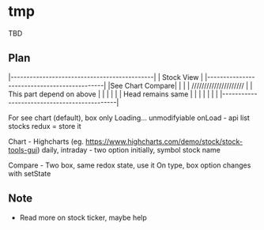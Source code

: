 # tmp
TBD

## Plan

|---------------------------------------------|
|                Stock View                   |
|---------------------------------------------|
|See Chart                             Compare|
|                                             |
|        /////////////////////                |
|      This part depend on above              |
|                                             |
|                                             |
|               Head remains same             |
|                                             |
|                                             |
|                                             |
|---------------------------------------------|

For see chart (default), box only Loading... unmodifyiable
onLoad - api list stocks
redux = store it

Chart - Highcharts (eg. https://www.highcharts.com/demo/stock/stock-tools-gui)
daily, intraday - two option initially, symbol stock name

Compare - Two box, same redox state, use it
On type, box option changes with setState

## Note

* Read more on stock ticker, maybe help
